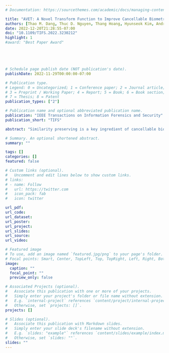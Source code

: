```yaml
---
# Documentation: https://sourcethemes.com/academic/docs/managing-content/

title: "AVET: A Novel Transform Function to Improve Cancellable Biometrics Security"
authors: [Thao M. Dang, Thuc D. Nguyen, Thang Hoang, Hyunseok Kim, Andrew Beng Jin Teoh, Deokjai Choi]
date: 2022-12-20T21:28:55-07:00
doi: "10.1109/TIFS.2022.3230212"
highlight: 1
#award: "Best Paper Award"





# Schedule page publish date (NOT publication's date).
publishDate: 2022-11-29T00:00:00-07:00

# Publication type.
# Legend: 0 = Uncategorized; 1 = Conference paper; 2 = Journal article;
# 3 = Preprint / Working Paper; 4 = Report; 5 = Book; 6 = Book section;
# 7 = Thesis; 8 = Patent
publication_types: ["2"]

# Publication name and optional abbreviated publication name.
publication: "IEEE Transactions on Information Forensics and Security"
publication_short: "TIFS"

abstract: "Similarity preserving is a key ingredient of cancellable biometric scheme design. The notion ensures the accuracy performance of the biometric systems can be preserved after the cancellable biometric technique is applied. Random Projection is among the most commonly adopted method in cancellable biometric schemes. However, it is reversible subject to certain conditions, which disrupts the template irreversibility criterion. This invites vulnerabilities for random projection-based schemes. In this paper, we propose a novel transform function, namely Absolute Value Equations Transform (AVET), which non-linearly projects feature vectors to another domain. The transformed templates hold two main merits ensuring the user’s privacy, and maintaining the system’s performance simultaneously. First, by relying on the hardness of the Absolute Value Equations problem, we guarantee that AVET satisfies irreversibility. Second, by using Johnson–Lindenstrauss lemma and the inverse triangle inequality, we prove that the proposed approach has the similarity preserving property. Notably, rigorous theoretical proofs and empirical experiments are provided. The efficacy of AVET is comprehensively evaluated on both physiological and behavioral biometrics including face, ear, fingerprint, and gait. With unimodal approach, we achieve competitive performances compared to related algorithms on eight public datasets. Regarding bimodal mode, the AVET surpasses the state-of-the-art technique on all three observed datasets. To the best of our knowledge, this is the first study that attempts to develop a secure transformation to augment the role of Random Projection in the existing cancellable biometric schemes"

# Summary. An optional shortened abstract.
summary: ""

tags: []
categories: []
featured: false

# Custom links (optional).
#   Uncomment and edit lines below to show custom links.
# links:
# - name: Follow
#   url: https://twitter.com
#   icon_pack: fab
#   icon: twitter

url_pdf:
url_code: 
url_dataset:
url_poster:
url_project:
url_slides: 
url_source:
url_video:

# Featured image
# To use, add an image named `featured.jpg/png` to your page's folder. 
# Focal points: Smart, Center, TopLeft, Top, TopRight, Left, Right, BottomLeft, Bottom, BottomRight.
image:
  caption: ""
  focal_point: ""
  preview_only: false

# Associated Projects (optional).
#   Associate this publication with one or more of your projects.
#   Simply enter your project's folder or file name without extension.
#   E.g. `internal-project` references `content/project/internal-project/index.md`.
#   Otherwise, set `projects: []`.
projects: []

# Slides (optional).
#   Associate this publication with Markdown slides.
#   Simply enter your slide deck's filename without extension.
#   E.g. `slides: "example"` references `content/slides/example/index.md`.
#   Otherwise, set `slides: ""`.
slides: ""
---
```


